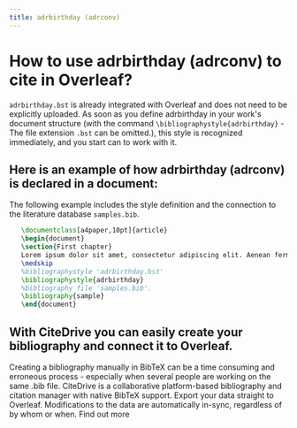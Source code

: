```yaml
---
title: adrbirthday (adrconv)
---
```


# How to use adrbirthday (adrconv) to cite in Overleaf? 
`adrbirthday.bst` is already integrated with Overleaf and does not need to be explicitly uploaded. As soon as you define adrbirthday in your work's document structure (with the command `\bibliographystyle{adrbirthday}` - The file extension `.bst` can be omitted.), this style is recognized immediately, and you start can to work with it.

## Here is an example of how adrbirthday (adrconv) is declared in a document:
The following example includes the style definition and the connection to the literature database `samples.bib`.
```tex
   \documentclass[a4paper,10pt]{article}
   \begin{document}
   \section{First chapter}
   Lorem ipsum dolor sit amet, consectetur adipiscing elit. Aenean fermentum justo massa, ut maximus mauris sodales et. Aenean vel elit a erat rhoncus pharetra.
   \medskip
   %bibliographystyle 'adrbirthday.bst'
   \bibliographystyle{adrbirthday}
   %bibliography file 'samples.bib'.
   \bibliography{sample}
   \end{document}
```

## With CiteDrive you can easily create your bibliography and connect it to Overleaf. 
Creating a bibliography manually in BibTeX can be a time consuming and erroneous process - especially when several people are working on the same .bib file. CiteDrive is a collaborative platform-based bibliography and citation manager with native BibTeX support. Export your data straight to Overleaf. Modifications to the data are automatically in-sync, regardless of by whom or when. Find out more